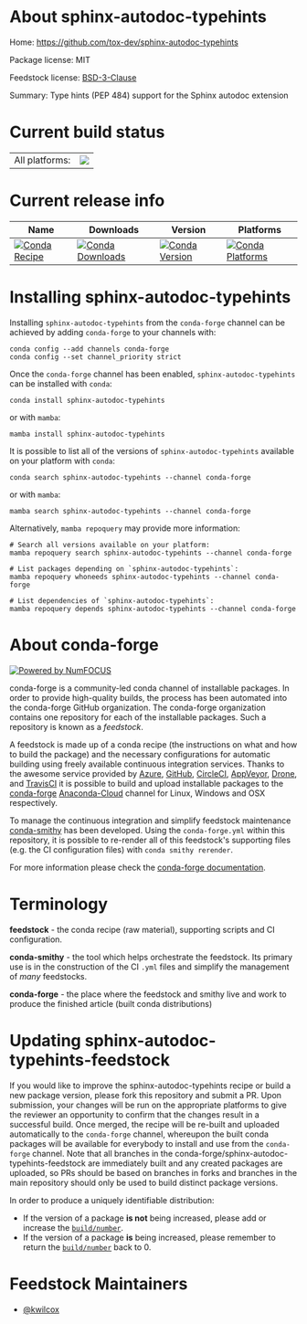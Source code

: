 About sphinx-autodoc-typehints
==============================

Home: https://github.com/tox-dev/sphinx-autodoc-typehints

Package license: MIT

Feedstock license: [BSD-3-Clause](https://github.com/conda-forge/sphinx-autodoc-typehints-feedstock/blob/main/LICENSE.txt)

Summary: Type hints (PEP 484) support for the Sphinx autodoc extension

Current build status
====================


<table><tr><td>All platforms:</td>
    <td>
      <a href="https://dev.azure.com/conda-forge/feedstock-builds/_build/latest?definitionId=3555&branchName=main">
        <img src="https://dev.azure.com/conda-forge/feedstock-builds/_apis/build/status/sphinx-autodoc-typehints-feedstock?branchName=main">
      </a>
    </td>
  </tr>
</table>

Current release info
====================

| Name | Downloads | Version | Platforms |
| --- | --- | --- | --- |
| [![Conda Recipe](https://img.shields.io/badge/recipe-sphinx--autodoc--typehints-green.svg)](https://anaconda.org/conda-forge/sphinx-autodoc-typehints) | [![Conda Downloads](https://img.shields.io/conda/dn/conda-forge/sphinx-autodoc-typehints.svg)](https://anaconda.org/conda-forge/sphinx-autodoc-typehints) | [![Conda Version](https://img.shields.io/conda/vn/conda-forge/sphinx-autodoc-typehints.svg)](https://anaconda.org/conda-forge/sphinx-autodoc-typehints) | [![Conda Platforms](https://img.shields.io/conda/pn/conda-forge/sphinx-autodoc-typehints.svg)](https://anaconda.org/conda-forge/sphinx-autodoc-typehints) |

Installing sphinx-autodoc-typehints
===================================

Installing `sphinx-autodoc-typehints` from the `conda-forge` channel can be achieved by adding `conda-forge` to your channels with:

```
conda config --add channels conda-forge
conda config --set channel_priority strict
```

Once the `conda-forge` channel has been enabled, `sphinx-autodoc-typehints` can be installed with `conda`:

```
conda install sphinx-autodoc-typehints
```

or with `mamba`:

```
mamba install sphinx-autodoc-typehints
```

It is possible to list all of the versions of `sphinx-autodoc-typehints` available on your platform with `conda`:

```
conda search sphinx-autodoc-typehints --channel conda-forge
```

or with `mamba`:

```
mamba search sphinx-autodoc-typehints --channel conda-forge
```

Alternatively, `mamba repoquery` may provide more information:

```
# Search all versions available on your platform:
mamba repoquery search sphinx-autodoc-typehints --channel conda-forge

# List packages depending on `sphinx-autodoc-typehints`:
mamba repoquery whoneeds sphinx-autodoc-typehints --channel conda-forge

# List dependencies of `sphinx-autodoc-typehints`:
mamba repoquery depends sphinx-autodoc-typehints --channel conda-forge
```


About conda-forge
=================

[![Powered by
NumFOCUS](https://img.shields.io/badge/powered%20by-NumFOCUS-orange.svg?style=flat&colorA=E1523D&colorB=007D8A)](https://numfocus.org)

conda-forge is a community-led conda channel of installable packages.
In order to provide high-quality builds, the process has been automated into the
conda-forge GitHub organization. The conda-forge organization contains one repository
for each of the installable packages. Such a repository is known as a *feedstock*.

A feedstock is made up of a conda recipe (the instructions on what and how to build
the package) and the necessary configurations for automatic building using freely
available continuous integration services. Thanks to the awesome service provided by
[Azure](https://azure.microsoft.com/en-us/services/devops/), [GitHub](https://github.com/),
[CircleCI](https://circleci.com/), [AppVeyor](https://www.appveyor.com/),
[Drone](https://cloud.drone.io/welcome), and [TravisCI](https://travis-ci.com/)
it is possible to build and upload installable packages to the
[conda-forge](https://anaconda.org/conda-forge) [Anaconda-Cloud](https://anaconda.org/)
channel for Linux, Windows and OSX respectively.

To manage the continuous integration and simplify feedstock maintenance
[conda-smithy](https://github.com/conda-forge/conda-smithy) has been developed.
Using the ``conda-forge.yml`` within this repository, it is possible to re-render all of
this feedstock's supporting files (e.g. the CI configuration files) with ``conda smithy rerender``.

For more information please check the [conda-forge documentation](https://conda-forge.org/docs/).

Terminology
===========

**feedstock** - the conda recipe (raw material), supporting scripts and CI configuration.

**conda-smithy** - the tool which helps orchestrate the feedstock.
                   Its primary use is in the construction of the CI ``.yml`` files
                   and simplify the management of *many* feedstocks.

**conda-forge** - the place where the feedstock and smithy live and work to
                  produce the finished article (built conda distributions)


Updating sphinx-autodoc-typehints-feedstock
===========================================

If you would like to improve the sphinx-autodoc-typehints recipe or build a new
package version, please fork this repository and submit a PR. Upon submission,
your changes will be run on the appropriate platforms to give the reviewer an
opportunity to confirm that the changes result in a successful build. Once
merged, the recipe will be re-built and uploaded automatically to the
`conda-forge` channel, whereupon the built conda packages will be available for
everybody to install and use from the `conda-forge` channel.
Note that all branches in the conda-forge/sphinx-autodoc-typehints-feedstock are
immediately built and any created packages are uploaded, so PRs should be based
on branches in forks and branches in the main repository should only be used to
build distinct package versions.

In order to produce a uniquely identifiable distribution:
 * If the version of a package **is not** being increased, please add or increase
   the [``build/number``](https://docs.conda.io/projects/conda-build/en/latest/resources/define-metadata.html#build-number-and-string).
 * If the version of a package **is** being increased, please remember to return
   the [``build/number``](https://docs.conda.io/projects/conda-build/en/latest/resources/define-metadata.html#build-number-and-string)
   back to 0.

Feedstock Maintainers
=====================

* [@kwilcox](https://github.com/kwilcox/)

